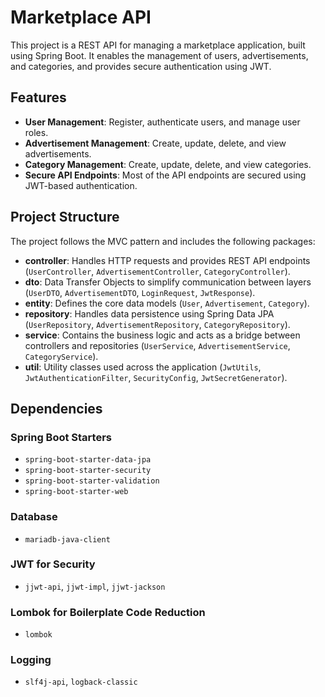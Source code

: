 # Marketplace API

This project is a REST API for managing a marketplace application, built using Spring Boot. It enables the management of users, advertisements, and categories, and provides secure authentication using JWT.

## Features

- **User Management**: Register, authenticate users, and manage user roles.
- **Advertisement Management**: Create, update, delete, and view advertisements.
- **Category Management**: Create, update, delete, and view categories.
- **Secure API Endpoints**: Most of the API endpoints are secured using JWT-based authentication.

## Project Structure

The project follows the MVC pattern and includes the following packages:

- **controller**: Handles HTTP requests and provides REST API endpoints (`UserController`, `AdvertisementController`, `CategoryController`).
- **dto**: Data Transfer Objects to simplify communication between layers (`UserDTO`, `AdvertisementDTO`, `LoginRequest`, `JwtResponse`).
- **entity**: Defines the core data models (`User`, `Advertisement`, `Category`).
- **repository**: Handles data persistence using Spring Data JPA (`UserRepository`, `AdvertisementRepository`, `CategoryRepository`).
- **service**: Contains the business logic and acts as a bridge between controllers and repositories (`UserService`, `AdvertisementService`, `CategoryService`).
- **util**: Utility classes used across the application (`JwtUtils`, `JwtAuthenticationFilter`, `SecurityConfig`, `JwtSecretGenerator`).

## Dependencies

### Spring Boot Starters
- `spring-boot-starter-data-jpa`
- `spring-boot-starter-security`
- `spring-boot-starter-validation`
- `spring-boot-starter-web`

### Database
- `mariadb-java-client`

### JWT for Security
- `jjwt-api`, `jjwt-impl`, `jjwt-jackson`

### Lombok for Boilerplate Code Reduction
- `lombok`

### Logging
- `slf4j-api`, `logback-classic`




